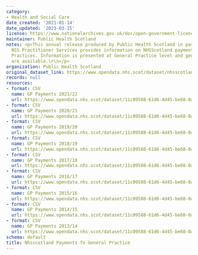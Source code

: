 ```yaml
---
category:
- Health and Social Care
date_created: '2021-01-14'
date_updated: '2023-03-15'
license: https://www.nationalarchives.gov.uk/doc/open-government-licence/version/3/
maintainer: Public Health Scotland
notes: <p>This annual release produced by Public Health Scotland in partnership with
  NSS Practitioner Services provides information on NHSScotland payments to General
  Practices. Information is presented at General Practice level and geographical hierarchies
  are available.\r\n</p>
organization: Public Health Scotland
original_dataset_link: https://www.opendata.nhs.scot/dataset/nhsscotland-payments-to-general-practice
records: null
resources:
- format: CSV
  name: GP Payments 2021/22
  url: https://www.opendata.nhs.scot/dataset/11c09588-61d6-4d45-be68-0a98fd061003/resource/c6037999-b7a8-45b8-81d8-81399d2ab950/download/gppayments2021-22.csv
- format: CSV
  name: GP Payments 2020/21
  url: https://www.opendata.nhs.scot/dataset/11c09588-61d6-4d45-be68-0a98fd061003/resource/79b1c49b-da32-4f71-adb1-355174e2db89/download/gppayments2020-21.csv
- format: CSV
  name: GP Payments 2019/20
  url: https://www.opendata.nhs.scot/dataset/11c09588-61d6-4d45-be68-0a98fd061003/resource/e88cb482-6bf2-4cc0-a548-c2f7409af607/download/gppayments2019-20.csv
- format: CSV
  name: GP Payments 2018/19
  url: https://www.opendata.nhs.scot/dataset/11c09588-61d6-4d45-be68-0a98fd061003/resource/0dc48fd0-6321-42ed-a335-ab3d195682ec/download/gppayments2018-19.csv
- format: CSV
  name: GP Payments 2017/18
  url: https://www.opendata.nhs.scot/dataset/11c09588-61d6-4d45-be68-0a98fd061003/resource/46c9f7ed-ed37-44e6-b3a7-6ccced1d5740/download/gppayments2017-18.csv
- format: CSV
  name: GP Payments 2016/17
  url: https://www.opendata.nhs.scot/dataset/11c09588-61d6-4d45-be68-0a98fd061003/resource/8c4a4fba-0d91-4b97-8643-f250d1938419/download/gppayments2016-17.csv
- format: CSV
  name: GP Payments 2015/16
  url: https://www.opendata.nhs.scot/dataset/11c09588-61d6-4d45-be68-0a98fd061003/resource/42ae85ea-e0a7-4695-b399-6bbe0a400450/download/gppayments2015-16.csv
- format: CSV
  name: GP Payments 2014/15
  url: https://www.opendata.nhs.scot/dataset/11c09588-61d6-4d45-be68-0a98fd061003/resource/8983146b-bb92-4a6f-adb0-e97f80794ffd/download/gppayments2014-15.csv
- format: CSV
  name: GP Payments 2013/14
  url: https://www.opendata.nhs.scot/dataset/11c09588-61d6-4d45-be68-0a98fd061003/resource/49db89d6-276c-4cbf-9233-2c41a0f67084/download/gppayments2013-14.csv
schema: default
title: Nhsscotland Payments To General Practice
---
```


